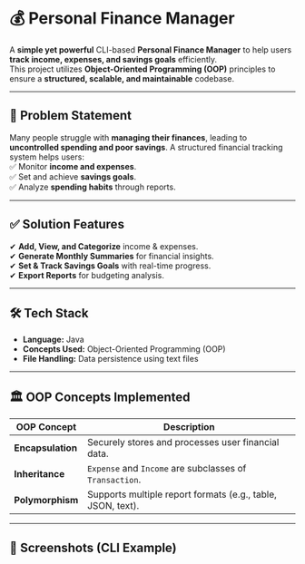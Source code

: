 # 💰 Personal Finance Manager

A **simple yet powerful** CLI-based **Personal Finance Manager** to help users **track income, expenses, and savings goals** efficiently.  
This project utilizes **Object-Oriented Programming (OOP)** principles to ensure a **structured, scalable, and maintainable** codebase.

---

## 📌 Problem Statement  
Many people struggle with **managing their finances**, leading to **uncontrolled spending and poor savings**. A structured financial tracking system helps users:  
✅ Monitor **income and expenses**.  
✅ Set and achieve **savings goals**.  
✅ Analyze **spending habits** through reports.  

---

## ✅ Solution Features  
✔ **Add, View, and Categorize** income & expenses.  
✔ **Generate Monthly Summaries** for financial insights.  
✔ **Set & Track Savings Goals** with real-time progress.  
✔ **Export Reports** for budgeting analysis.  

---

## 🛠️ Tech Stack  
- **Language:** Java  
- **Concepts Used:** Object-Oriented Programming (OOP)  
- **File Handling:** Data persistence using text files  

---

## 🏛️ OOP Concepts Implemented  

| OOP Concept   | Description |
|--------------|-------------|
| **Encapsulation** | Securely stores and processes user financial data. |
| **Inheritance** | `Expense` and `Income` are subclasses of `Transaction`. |
| **Polymorphism** | Supports multiple report formats (e.g., table, JSON, text). |

---

## 📸 Screenshots (CLI Example)  

